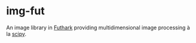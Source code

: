 # img-fut

An image library in [Futhark](https://futhark-lang.org/) providing
multidimensional image processing à la
[scipy](https://docs.scipy.org/doc/scipy/reference/ndimage.html).
